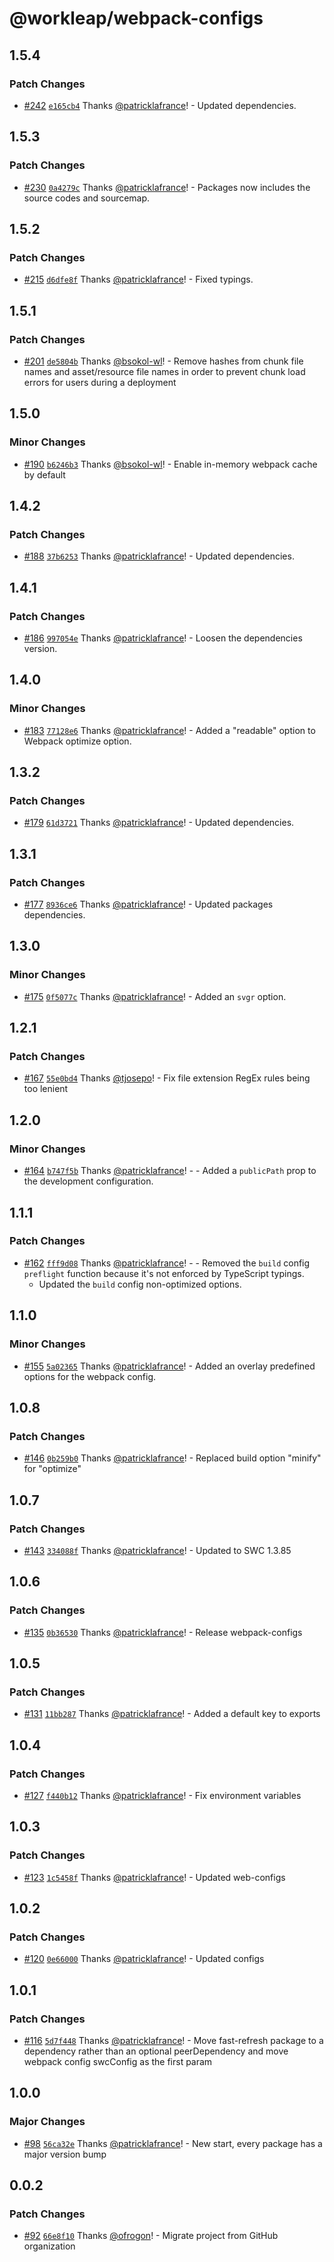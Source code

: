 # @workleap/webpack-configs

## 1.5.4

### Patch Changes

- [#242](https://github.com/workleap/wl-web-configs/pull/242) [`e165cb4`](https://github.com/workleap/wl-web-configs/commit/e165cb447e699e19f06d41532216e36c09d7b945) Thanks [@patricklafrance](https://github.com/patricklafrance)! - Updated dependencies.

## 1.5.3

### Patch Changes

- [#230](https://github.com/workleap/wl-web-configs/pull/230) [`0a4279c`](https://github.com/workleap/wl-web-configs/commit/0a4279c40b7c2ea76c7e1884a8e2fd744ca9b7c1) Thanks [@patricklafrance](https://github.com/patricklafrance)! - Packages now includes the source codes and sourcemap.

## 1.5.2

### Patch Changes

- [#215](https://github.com/workleap/wl-web-configs/pull/215) [`d6dfe8f`](https://github.com/workleap/wl-web-configs/commit/d6dfe8f61ab56a606c84c7c580dded75ba5e7bfc) Thanks [@patricklafrance](https://github.com/patricklafrance)! - Fixed typings.

## 1.5.1

### Patch Changes

- [#201](https://github.com/workleap/wl-web-configs/pull/201) [`de5804b`](https://github.com/workleap/wl-web-configs/commit/de5804b352496fe0a6d4e01a5b6bb5e6a56aca18) Thanks [@bsokol-wl](https://github.com/bsokol-wl)! - Remove hashes from chunk file names and asset/resource file names in order to prevent chunk load errors for users during a deployment

## 1.5.0

### Minor Changes

- [#190](https://github.com/workleap/wl-web-configs/pull/190) [`b6246b3`](https://github.com/workleap/wl-web-configs/commit/b6246b30a505821e36b09579fb14e3c0f99c963a) Thanks [@bsokol-wl](https://github.com/bsokol-wl)! - Enable in-memory webpack cache by default

## 1.4.2

### Patch Changes

- [#188](https://github.com/workleap/wl-web-configs/pull/188) [`37b6253`](https://github.com/workleap/wl-web-configs/commit/37b625375848907b34a5c86bd95de69b25a5342f) Thanks [@patricklafrance](https://github.com/patricklafrance)! - Updated dependencies.

## 1.4.1

### Patch Changes

- [#186](https://github.com/workleap/wl-web-configs/pull/186) [`997054e`](https://github.com/workleap/wl-web-configs/commit/997054eb66118e5897ce686a446d98ac7ea6abd6) Thanks [@patricklafrance](https://github.com/patricklafrance)! - Loosen the dependencies version.

## 1.4.0

### Minor Changes

- [#183](https://github.com/workleap/wl-web-configs/pull/183) [`77128e6`](https://github.com/workleap/wl-web-configs/commit/77128e666574333035e6bb077fc1982f327751eb) Thanks [@patricklafrance](https://github.com/patricklafrance)! - Added a "readable" option to Webpack optimize option.

## 1.3.2

### Patch Changes

- [#179](https://github.com/workleap/wl-web-configs/pull/179) [`61d3721`](https://github.com/workleap/wl-web-configs/commit/61d37216198083ba78cd4b1480e38c8d772a6119) Thanks [@patricklafrance](https://github.com/patricklafrance)! - Updated dependencies.

## 1.3.1

### Patch Changes

- [#177](https://github.com/workleap/wl-web-configs/pull/177) [`8936ce6`](https://github.com/workleap/wl-web-configs/commit/8936ce677cad205caba2f13a71f5c9208f1dd5e6) Thanks [@patricklafrance](https://github.com/patricklafrance)! - Updated packages dependencies.

## 1.3.0

### Minor Changes

- [#175](https://github.com/workleap/wl-web-configs/pull/175) [`0f5077c`](https://github.com/workleap/wl-web-configs/commit/0f5077cdc9592e02099c498fcb6ebda6e1637e0c) Thanks [@patricklafrance](https://github.com/patricklafrance)! - Added an `svgr` option.

## 1.2.1

### Patch Changes

- [#167](https://github.com/workleap/wl-web-configs/pull/167) [`55e0bd4`](https://github.com/workleap/wl-web-configs/commit/55e0bd4a7574f3cc6c138474eca90b84a62ad16f) Thanks [@tjosepo](https://github.com/tjosepo)! - Fix file extension RegEx rules being too lenient

## 1.2.0

### Minor Changes

- [#164](https://github.com/workleap/wl-web-configs/pull/164) [`b747f5b`](https://github.com/workleap/wl-web-configs/commit/b747f5b1d1bc7f0b7935e04ab971dad256e8ed8c) Thanks [@patricklafrance](https://github.com/patricklafrance)! - - Added a `publicPath` prop to the development configuration.

## 1.1.1

### Patch Changes

- [#162](https://github.com/workleap/wl-web-configs/pull/162) [`fff9d08`](https://github.com/workleap/wl-web-configs/commit/fff9d087ebfe941fb38de8a46b3af79258f7f80d) Thanks [@patricklafrance](https://github.com/patricklafrance)! - - Removed the `build` config `preflight` function because it's not enforced by TypeScript typings.
  - Updated the `build` config non-optimized options.

## 1.1.0

### Minor Changes

- [#155](https://github.com/workleap/wl-web-configs/pull/155) [`5a02365`](https://github.com/workleap/wl-web-configs/commit/5a02365e18b002c48c20e4ae23114d7063027b2f) Thanks [@patricklafrance](https://github.com/patricklafrance)! - Added an overlay predefined options for the webpack config.

## 1.0.8

### Patch Changes

- [#146](https://github.com/workleap/wl-web-configs/pull/146) [`0b259b0`](https://github.com/workleap/wl-web-configs/commit/0b259b0849e32c49f78be2f9869a5daea0b4c6f3) Thanks [@patricklafrance](https://github.com/patricklafrance)! - Replaced build option "minify" for "optimize"

## 1.0.7

### Patch Changes

- [#143](https://github.com/workleap/wl-web-configs/pull/143) [`334088f`](https://github.com/workleap/wl-web-configs/commit/334088fac63aad6cc245ee3300da076e5c201287) Thanks [@patricklafrance](https://github.com/patricklafrance)! - Updated to SWC 1.3.85

## 1.0.6

### Patch Changes

- [#135](https://github.com/workleap/wl-web-configs/pull/135) [`0b36530`](https://github.com/workleap/wl-web-configs/commit/0b365307c97c4f1ef9c7ced8867a3bf103223c7a) Thanks [@patricklafrance](https://github.com/patricklafrance)! - Release webpack-configs

## 1.0.5

### Patch Changes

- [#131](https://github.com/workleap/wl-web-configs/pull/131) [`11bb287`](https://github.com/workleap/wl-web-configs/commit/11bb287847b4f525faa83abd23e46c56f58e41f4) Thanks [@patricklafrance](https://github.com/patricklafrance)! - Added a default key to exports

## 1.0.4

### Patch Changes

- [#127](https://github.com/workleap/wl-web-configs/pull/127) [`f440b12`](https://github.com/workleap/wl-web-configs/commit/f440b1251e2b3c1960dfc7f68bd090f573ec67d6) Thanks [@patricklafrance](https://github.com/patricklafrance)! - Fix environment variables

## 1.0.3

### Patch Changes

- [#123](https://github.com/workleap/wl-web-configs/pull/123) [`1c5458f`](https://github.com/workleap/wl-web-configs/commit/1c5458fba56494648b896e5263addaeb6380848e) Thanks [@patricklafrance](https://github.com/patricklafrance)! - Updated web-configs

## 1.0.2

### Patch Changes

- [#120](https://github.com/workleap/wl-web-configs/pull/120) [`0e66000`](https://github.com/workleap/wl-web-configs/commit/0e66000b2028cad9c606d3523e3bcf540e6350e2) Thanks [@patricklafrance](https://github.com/patricklafrance)! - Updated configs

## 1.0.1

### Patch Changes

- [#116](https://github.com/workleap/wl-web-configs/pull/116) [`5d7f448`](https://github.com/workleap/wl-web-configs/commit/5d7f4486b80f397efb59361935c8e944fcd00d97) Thanks [@patricklafrance](https://github.com/patricklafrance)! - Move fast-refresh package to a dependency rather than an optional peerDependency and move webpack config swcConfig as the first param

## 1.0.0

### Major Changes

- [#98](https://github.com/workleap/wl-web-configs/pull/98) [`56ca32e`](https://github.com/workleap/wl-web-configs/commit/56ca32ee3194c51210aacc5189f3ebbec5a4a7b6) Thanks [@patricklafrance](https://github.com/patricklafrance)! - New start, every package has a major version bump

## 0.0.2

### Patch Changes

- [#92](https://github.com/workleap/wl-web-configs/pull/92) [`66e8f10`](https://github.com/workleap/wl-web-configs/commit/66e8f1033a987523c65fe9e61f53dac6d2e38777) Thanks [@ofrogon](https://github.com/ofrogon)! - Migrate project from GitHub organization
